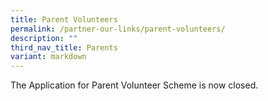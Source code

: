 ```yaml
---
title: Parent Volunteers
permalink: /partner-our-links/parent-volunteers/
description: ""
third_nav_title: Parents
variant: markdown
---
```

The Application for Parent Volunteer Scheme is now closed.